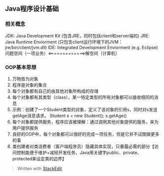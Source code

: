 ## Java程序设计基础

### 相关概念
JDK: Java Development Kit (包含JRE，同时包括client和server端的)
JRE: Java Runtime Enviorment (只包含client运行环境下的JVM：jre/bin/client/jvm.dll)
IDE: Integrated Development Enviorment (e.g. Eclipse)
问题空间（一项业务）<=============>解空间（计算机）

### OOP基本思想
1. 万物皆为对象
2. 程序是对象的集合
3. 每个对象都有自己的由其他对象所构成的存储
4. 每个对象都有其类型（class），某一特定类型的所有对象都可以接收相同的消息
5. 示例：创建了一个Student类型的对象，定义了该对象的引用s，同时对s发送getAge消息请求。 
    Student s = new Student();
    s.getAge()   
 6. 每个对象都提供服务，程序应该被理解：通过调用其他对象提供的服务，来为用户提供服务
 7. 良好的OOP中，每个对象都可以很好的完成一项任务，但是它并不试图做更多的事
 8. 类创建者对类消费者（客户端程序员）隐藏具体实现，只暴露必需的部分【访问控制能便于维护+减轻开发任务，Java用关键字public、private、protected来设定类的边界】





> Written with [StackEdit](https://stackedit.io/).
<!--stackedit_data:
eyJoaXN0b3J5IjpbLTgzMDU0MTM1NSw0MTg4NDY4MzUsMTcxNT
gyNDQ5MSwtMTYxMjQ4NTE5MCwxNTc3MDc4NTQxLC0xNzk4MjU5
ODc0LDczMzE5NzM5NSwtODIxMTk3OTgwLC0xMjI2NTI5OTgzXX
0=
-->